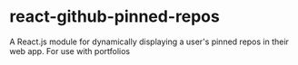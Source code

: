 # react-github-pinned-repos
A React.js module for dynamically displaying a user's pinned repos in their web app. For use with portfolios
